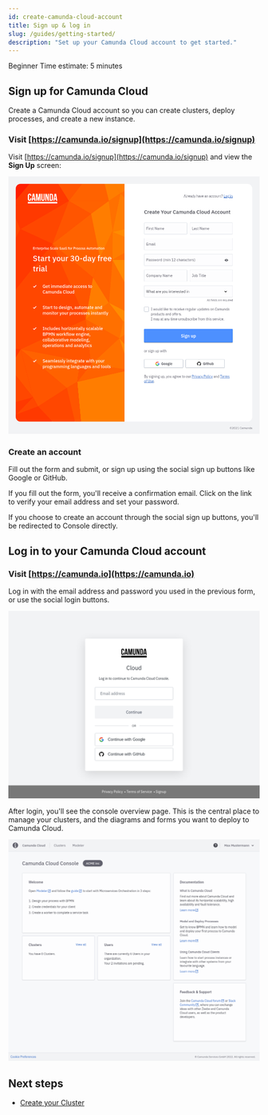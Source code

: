 ```yaml
---
id: create-camunda-cloud-account
title: Sign up & log in
slug: /guides/getting-started/
description: "Set up your Camunda Cloud account to get started."
---
```


<span class="badge badge--beginner">Beginner</span>
<span class="badge badge--short">Time estimate: 5 minutes</span>

## Sign up for Camunda Cloud

Create a Camunda Cloud account so you can create clusters, deploy processes, and create a new instance.

### Visit [https://camunda.io/signup](https://camunda.io/signup)

Visit [https://camunda.io/signup](https://camunda.io/signup) and view the **Sign Up** screen:

![signup](./img/signup.png)

### Create an account

Fill out the form and submit, or sign up using the social sign up buttons like Google or GitHub.

If you fill out the form, you'll receive a confirmation email. Click on the link to verify your email address and set your password.

If you choose to create an account through the social sign up buttons, you'll be redirected to Console directly.

## Log in to your Camunda Cloud account

### Visit [https://camunda.io](https://camunda.io)

Log in with the email address and password you used in the previous form, or use the social login buttons.

![login](./img/login.png)

After login, you'll see the console overview page. This is the central place to manage your clusters, and the diagrams and forms you want to deploy to Camunda Cloud.

![overview-home](./img/home.png)

## Next steps

- [Create your Cluster](create-your-cluster)
